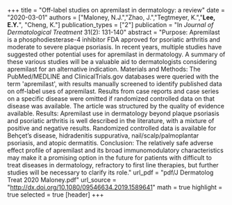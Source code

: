 +++
title = "Off-label studies on apremilast in dermatology: a review"
date = "2020-03-01"
authors = ["Maloney, N.J.","Zhao, J.","Tegtmeyer, K.","**Lee, E.Y.**", "Cheng, K."]
publication_types = ["2"]
publication = "In *Journal of Dermatological Treatment* 31(2): 131-140"
abstract = "Purpose: Apremilast is a phosphodiesterase-4 inhibitor FDA approved for psoriatic arthritis and moderate to severe plaque psoriasis. In recent years, multiple studies have suggested other potential uses for apremilast in dermatology. A summary of these various studies will be a valuable aid to dermatologists considering apremilast for an alternative indication. Materials and Methods: The PubMed/MEDLINE and ClinicalTrials.gov databases were queried with the term 'apremilast', with results manually screened to identify published data on off-label uses of apremilast. Results from case reports and case series on a specific disease were omitted if randomized controlled data on that disease was available. The article was structured by the quality of evidence available. Results: Apremilast use in dermatology beyond plaque psoriasis and psoriatic arthritis is well described in the literature, with a mixture of positive and negative results. Randomized controlled data is available for Behçet’s disease, hidradenitis suppurativa, nail/scalp/palmoplantar psoriasis, and atopic dermatitis.  Conclusion: The relatively safe adverse effect profile of apremilast and its broad immunomodulatory characteristics may make it a promising option in the future for patients with difficult to treat diseases in dermatology, refractory to first line therapies, but further studies will be necessary to clarify its role."
url_pdf = "pdf/J Dermatolog Treat 2020 Maloney.pdf"
url_source = "http://dx.doi.org/10.1080/09546634.2019.1589641"
math = true
highlight = true
selected = true
[header]
+++
